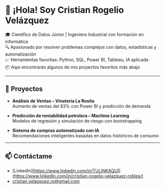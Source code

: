 # 👋 ¡Hola! Soy Cristian Rogelio Velázquez

🎓 Científico de Datos Júnior | Ingeniero Industrial con formación en informática  
🔍 Apasionado por resolver problemas complejos con datos, estadísticas y automatización  
📈 Herramientas favoritas: Python, SQL, Power BI, Tableau, IA aplicada  
📦 Aquí encontrarás algunos de mis proyectos favoritos más abajo

---

## 🧠 Proyectos

- **Análisis de Ventas – Vinatería La Rosita**  
  Aumento de ventas del 83% con Power BI y predicción de demanda

- **Predicción de rentabilidad petrolera – Machine Learning**  
  Modelos de regresión y simulación de riesgo con bootstrapping

- **Sistema de compras automatizado con IA**  
  Recomendaciones inteligentes basadas en datos históricos de consumo

---

## 📫 Contáctame
- [LinkedIn][https://www.linkedin.com/in/TULINKAQUÍ](https://www.linkedin.com/in/cristian-rogelio-velazquez-robles/)
- cristian.velazquez.ro@gmail.com
